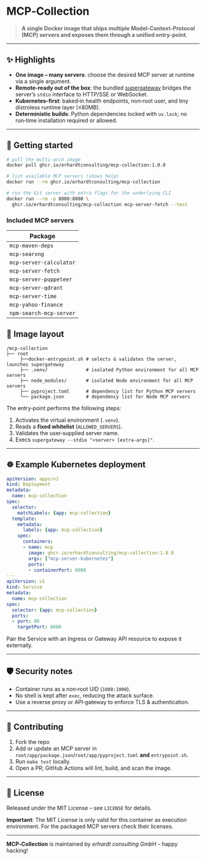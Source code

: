 # MCP‑Collection

> **A single Docker image that ships multiple Model‑Context‑Protocol (MCP) servers and exposes them through a unified entry‑point.**

---

## ✨  Highlights

* **One image – many servers**: choose the desired MCP server at runtime via a single argument.
* **Remote‑ready out of the box**: the bundled [supergateway](https://github.com/supercorp-ai/supergateway) bridges the server’s `stdio` interface to HTTP/SSE or WebSocket.
* **Kubernetes‑first**: baked‐in health endpoints, non‑root user, and tiny distroless runtime layer (≤80MB).
* **Deterministic builds**: Python dependencies locked with `uv.lock`; no run‑time installation required or allowed.

---

## 🚀  Getting started

```bash
# pull the multi‑arch image
docker pull ghcr.io/erhardtconsulting/mcp‑collection:1.0.0

# list available MCP servers (shows help)
docker run --rm ghcr.io/erhardtconsulting/mcp‑collection

# run the Git server with extra flags for the underlying CLI
docker run --rm -p 8080:8080 \
  ghcr.io/erhardtconsulting/mcp‑collection mcp-server-fetch --test
```

### Included MCP servers

| Package                 |
|-------------------------|
| `mcp-maven-deps`        |
| `mcp-searxng`           |
| `mcp-server-calculator` |
| `mcp-server-fetch`      |
| `mcp-server-puppeteer`  |
| `mcp-server-qdrant`     |
| `mcp-server-time`       |
| `mcp-yahoo-finance`     |
| `npm-search-mcp-server` |

## 🐳  Image layout

```
/mcp-collection
├── root
     ├──docker-entrypoint.sh # selects & validates the server, launches supergateway
     ├── .venv/              # isolated Python environment for all MCP servers
     ├── node_modules/       # isolated Node environment for all MCP servers
     ├── pyproject.toml      # dependency list for Python MCP servers
     └── package.json        # dependency list for Node MCP servers
```

The entry‑point performs the following steps:
1. Activates the virtual environment (`.venv`).
2. Reads a **fixed whitelist** (`ALLOWED_SERVERS`).
3. Validates the user‑supplied server name.
4. Execs `supergateway --stdio "<server> [extra‑args]"`.

---

## ☸️  Example Kubernetes deployment

```yaml
apiVersion: apps/v1
kind: Deployment
metadata:
  name: mcp-collection
spec:
  selector:
    matchLabels: {app: mcp-collection}
  template:
    metadata:
      labels: {app: mcp-collection}
    spec:
      containers:
      - name: mcp
        image: ghcr.io/erhardtconsulting/mcp-collection:1.0.0
        args: ["mcp-server-kubernetes"]
        ports:
        - containerPort: 8080
---
apiVersion: v1
kind: Service
metadata:
  name: mcp-collection
spec:
  selector: {app: mcp-collection}
  ports:
  - port: 80
    targetPort: 8080
```

Pair the Service with an Ingress or Gateway API resource to expose it externally.

---

## 🛡  Security notes

* Container runs as a non‑root UID (`1000:1000`).
* No shell is kept after `exec`, reducing the attack surface.
* Use a reverse proxy or API‑gateway to enforce TLS & authentication.

---

## 🤝  Contributing

1. Fork the repo
2. Add or update an MCP server in `root/app/package.json`/`root/app/pyproject.toml` **and** `entrypoint.sh`.
3. Run `make test` locally.
4. Open a PR; GitHub Actions will lint, build, and scan the image.

---

## 📜  License

Released under the MIT License – see `LICENSE` for details.

**Important**: The MIT License is only valid for this container as execution environment. For the packaged MCP servers check their licenses.

---

**MCP‑Collection** is maintained by *erhardt consulting GmbH* – happy hacking!


